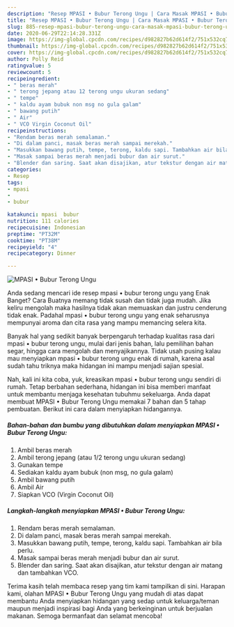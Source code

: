```yaml
---
description: "Resep MPASI • Bubur Terong Ungu | Cara Masak MPASI • Bubur Terong Ungu Yang Menggugah Selera"
title: "Resep MPASI • Bubur Terong Ungu | Cara Masak MPASI • Bubur Terong Ungu Yang Menggugah Selera"
slug: 885-resep-mpasi-bubur-terong-ungu-cara-masak-mpasi-bubur-terong-ungu-yang-menggugah-selera
date: 2020-06-29T22:14:28.331Z
image: https://img-global.cpcdn.com/recipes/d982827b62d614f2/751x532cq70/mpasi-•-bubur-terong-ungu-foto-resep-utama.jpg
thumbnail: https://img-global.cpcdn.com/recipes/d982827b62d614f2/751x532cq70/mpasi-•-bubur-terong-ungu-foto-resep-utama.jpg
cover: https://img-global.cpcdn.com/recipes/d982827b62d614f2/751x532cq70/mpasi-•-bubur-terong-ungu-foto-resep-utama.jpg
author: Polly Reid
ratingvalue: 5
reviewcount: 5
recipeingredient:
- " beras merah"
- " terong jepang atau 12 terong ungu ukuran sedang"
- " tempe"
- " kaldu ayam bubuk non msg no gula galam"
- " bawang putih"
- " Air"
- " VCO Virgin Coconut Oil"
recipeinstructions:
- "Rendam beras merah semalaman."
- "Di dalam panci, masak beras merah sampai merekah."
- "Masukkan bawang putih, tempe, terong, kaldu sapi. Tambahkan air bila perlu."
- "Masak sampai beras merah menjadi bubur dan air surut."
- "Blender dan saring. Saat akan disajikan, atur tekstur dengan air matang dan tambahkan VCO."
categories:
- Resep
tags:
- mpasi
- 
- bubur

katakunci: mpasi  bubur 
nutrition: 111 calories
recipecuisine: Indonesian
preptime: "PT32M"
cooktime: "PT38M"
recipeyield: "4"
recipecategory: Dinner

---
```



![MPASI • Bubur Terong Ungu](https://img-global.cpcdn.com/recipes/d982827b62d614f2/751x532cq70/mpasi-•-bubur-terong-ungu-foto-resep-utama.jpg)

Anda sedang mencari ide resep mpasi • bubur terong ungu yang Enak Banget? Cara Buatnya memang tidak susah dan tidak juga mudah. Jika keliru mengolah maka hasilnya tidak akan memuaskan dan justru cenderung tidak enak. Padahal mpasi • bubur terong ungu yang enak seharusnya mempunyai aroma dan cita rasa yang mampu memancing selera kita.

Banyak hal yang sedikit banyak berpengaruh terhadap kualitas rasa dari mpasi • bubur terong ungu, mulai dari jenis bahan, lalu pemilihan bahan segar, hingga cara mengolah dan menyajikannya. Tidak usah pusing kalau mau menyiapkan mpasi • bubur terong ungu enak di rumah, karena asal sudah tahu triknya maka hidangan ini mampu menjadi sajian spesial.




Nah, kali ini kita coba, yuk, kreasikan mpasi • bubur terong ungu sendiri di rumah. Tetap berbahan sederhana, hidangan ini bisa memberi manfaat untuk membantu menjaga kesehatan tubuhmu sekeluarga. Anda dapat membuat MPASI • Bubur Terong Ungu memakai 7 bahan dan 5 tahap pembuatan. Berikut ini cara dalam menyiapkan hidangannya.

<!--inarticleads1-->

##### Bahan-bahan dan bumbu yang dibutuhkan dalam menyiapkan MPASI • Bubur Terong Ungu:

1. Ambil  beras merah
1. Ambil  terong jepang (atau 1/2 terong ungu ukuran sedang)
1. Gunakan  tempe
1. Sediakan  kaldu ayam bubuk (non msg, no gula galam)
1. Ambil  bawang putih
1. Ambil  Air
1. Siapkan  VCO (Virgin Coconut Oil)




<!--inarticleads2-->

##### Langkah-langkah menyiapkan MPASI • Bubur Terong Ungu:

1. Rendam beras merah semalaman.
1. Di dalam panci, masak beras merah sampai merekah.
1. Masukkan bawang putih, tempe, terong, kaldu sapi. Tambahkan air bila perlu.
1. Masak sampai beras merah menjadi bubur dan air surut.
1. Blender dan saring. Saat akan disajikan, atur tekstur dengan air matang dan tambahkan VCO.




Terima kasih telah membaca resep yang tim kami tampilkan di sini. Harapan kami, olahan MPASI • Bubur Terong Ungu yang mudah di atas dapat membantu Anda menyiapkan hidangan yang sedap untuk keluarga/teman maupun menjadi inspirasi bagi Anda yang berkeinginan untuk berjualan makanan. Semoga bermanfaat dan selamat mencoba!
